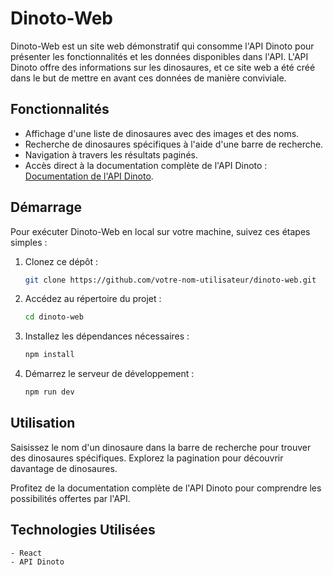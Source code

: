 # Dinoto-Web

Dinoto-Web est un site web démonstratif qui consomme l'API Dinoto pour présenter les fonctionnalités et les données disponibles dans l'API. L'API Dinoto offre des informations sur les dinosaures, et ce site web a été créé dans le but de mettre en avant ces données de manière conviviale.

## Fonctionnalités

- Affichage d'une liste de dinosaures avec des images et des noms.
- Recherche de dinosaures spécifiques à l'aide d'une barre de recherche.
- Navigation à travers les résultats paginés.
- Accès direct à la documentation complète de l'API Dinoto : [Documentation de l'API Dinoto](http://dinotoapi.com/doc).

## Démarrage

Pour exécuter Dinoto-Web en local sur votre machine, suivez ces étapes simples :

1. Clonez ce dépôt :

   ```bash
   git clone https://github.com/votre-nom-utilisateur/dinoto-web.git
   ```

2. Accédez au répertoire du projet :   

    ```bash
   cd dinoto-web
    ```

3. Installez les dépendances nécessaires :

    ```bash
   npm install
    ```

4. Démarrez le serveur de développement :

    ```bash
    npm run dev
    ```


## Utilisation

Saisissez le nom d'un dinosaure dans la barre de recherche pour trouver des dinosaures spécifiques.
Explorez la pagination pour découvrir davantage de dinosaures.

Profitez de la documentation complète de l'API Dinoto pour comprendre les possibilités offertes par l'API.    

## Technologies Utilisées


    - React
    - API Dinoto